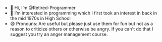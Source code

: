 - 👋 Hi, I’m @Retired-Programmer
- 👀 I’m interested in programming which I first took an interest in back in the mid 1970s in High School
- 😄 Pronouns: Are useful but please just use them for fun but not as a reason to criticize others or otherwise be angry. If you can't do that I suggest you try an anger management course.

<!---
Retired-Programmer/Retired-Programmer is a ✨ special ✨ repository because its `README.md` (this file) appears on your GitHub profile.
You can click the Preview link to take a look at your changes.
--->
